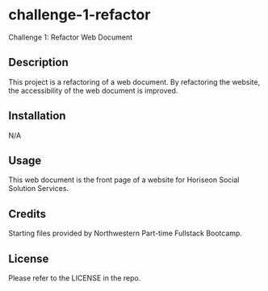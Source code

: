 # challenge-1-refactor
Challenge 1: Refactor Web Document

## Description
This project is a refactoring of a web document. By refactoring the website, the accessibility of the web document is improved. 

## Installation
N/A

## Usage
This web document is the front page of a website for Horiseon Social Solution Services. 

## Credits
Starting files provided by Northwestern Part-time Fullstack Bootcamp.

## License
Please refer to the LICENSE in the repo. 